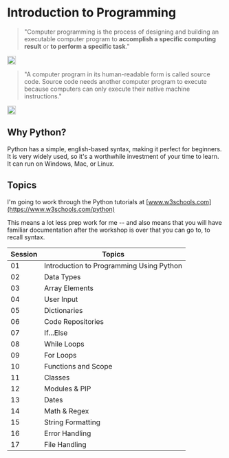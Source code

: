
# Introduction to Programming


> "Computer programming is the process of designing and building an executable computer program to **accomplish a specific computing result** or **to perform a specific task**."
<a href="https://en.wikipedia.org/wiki/Computer_programming">
  <img src="https://www.dropbox.com/s/ofie0y9usjj7fof/1200px-Tango_style_Wikipedia_Icon.svg.png?raw=1" alt="Wikipedia" width="20"/>
</a> 

> "A computer program in its human-readable form is called source code. Source code needs another computer program to execute because computers can only execute their native machine instructions."
<a href="https://en.wikipedia.org/wiki/Computer_program">
  <img src="https://www.dropbox.com/s/ofie0y9usjj7fof/1200px-Tango_style_Wikipedia_Icon.svg.png?raw=1" alt="Wikipedia" width="20"/>
</a> 


## Why Python?

Python has a simple, english-based syntax, making it perfect for beginners.
It is very widely used, so it's a worthwhile investment of your time to learn.
It can run on Windows, Mac, or Linux.

## Topics
I'm going to work through the Python tutorials at [www.w3schools.com](https://www.w3schools.com/python)

This means a lot less prep work for me -- and also means that you will have familiar documentation after the workshop is over that you can go to, to recall syntax.

|Session|Topics                                    |
|-------|------------------------------------------|
|01     |Introduction to Programming Using Python  |
|02     |Data Types                                |
|03     |Array Elements                            |
|04     |User Input                                |
|05     |Dictionaries                              |
|06     |Code Repositories                         |
|07     |If...Else                                 |
|08     |While Loops                               |
|09     |For Loops                                 |
|10     |Functions and Scope                       |
|11     |Classes                                   |
|12     |Modules & PIP                             |
|13     |Dates                                     |
|14     |Math & Regex                              |
|15     |String Formatting                         |
|16     |Error Handling                            |
|17     |File Handling                             |